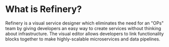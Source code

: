 # What is Refinery?

Refinery is a visual service designer which eliminates the need for an "OPs" team by giving developers an easy way to create services without thinking about infrastructure. The visual editor allows developers to link functionality blocks together to make highly-scalable microservices and data pipelines.